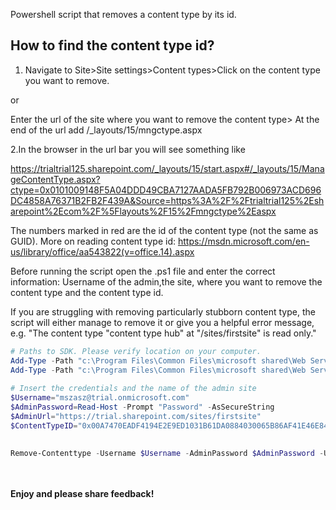 Powershell script that removes a content type by its id.


## How to find the content type id?

1. Navigate to Site>Site settings>Content types>Click on the content type you want to remove.

or

Enter the url of the site where you want to remove the content type> At the end of the url add /_layouts/15/mngctype.aspx

 

2.In the browser in the url bar you will see something like 

https://trialtrial125.sharepoint.com/_layouts/15/start.aspx#/_layouts/15/ManageContentType.aspx?ctype=0x0101009148F5A04DDD49CBA7127AADA5FB792B006973ACD696DC4858A76371B2FB2F439A&Source=https%3A%2F%2Ftrialtrial125%2Esharepoint%2Ecom%2F%5Flayouts%2F15%2Fmngctype%2Easpx

The numbers marked in red are the id of the content type (not the same as GUID). More on reading content type id: https://msdn.microsoft.com/en-us/library/office/aa543822(v=office.14).aspx

 

 

Before running the script open the .ps1 file and enter the correct information: Username of the admin,the site, where you want to remove the content type and the content type id. 

If you are struggling with removing particularly stubborn content type, the script will either manage to remove it or give you a helpful error message, e.g. "The content type "content type hub" at "/sites/firstsite" is read only."

 

```PowerShell
# Paths to SDK. Please verify location on your computer. 
Add-Type -Path "c:\Program Files\Common Files\microsoft shared\Web Server Extensions\15\ISAPI\Microsoft.SharePoint.Client.dll"  
Add-Type -Path "c:\Program Files\Common Files\microsoft shared\Web Server Extensions\15\ISAPI\Microsoft.SharePoint.Client.Runtime.dll"  
 
# Insert the credentials and the name of the admin site 
$Username="mszasz@trial.onmicrosoft.com" 
$AdminPassword=Read-Host -Prompt "Password" -AsSecureString 
$AdminUrl="https://trial.sharepoint.com/sites/firstsite" 
$ContentTypeID="0x00A7470EADF4194E2E9ED1031B61DA0884030065B86AF41E46E8408DF47ED47A09578701" 
 
 
Remove-Contenttype -Username $Username -AdminPassword $AdminPassword -Url $AdminUrl -ContentTypeID $ContentTypeID
``` 
 

 

 

<br/><br/>
<b>Enjoy and please share feedback!</b>

 
